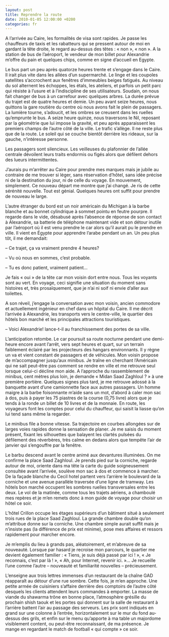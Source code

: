```yaml
---
layout: post
title: Reprendre la route
date: 2010-01-05 12:00:00 +0200
categories: fr
---
```

A l’arrivée au Caire, les formalités de visa sont rapides. Je passe les chauffeurs de taxis et les rabatteurs qui se pressent autour de moi en gardant la tête droite, le regard au-dessus des têtes : « non », « non ». A la station de bus de l’aéroport, le vendeur de mon billet pour Alexandrie m’offre du pain et quelques chips, comme en signe d’accueil en Egypte.

Le bus part un peu après quatorze heures trente et s’engage dans le Caire. Il irait plus vite dans les allées d’un supermarché. Le linge et les coupoles satellites s’accrochent aux fenêtres d’immeubles beiges fatigués. Au niveau du sol alternent les échoppes, les étals, les ateliers, et parfois un petit parc qui résiste à l’usure et à l’indiscipline de ses utilisateurs. Soudain, on nous fait changer de bus à un carrefour avec quelques arbres. La durée prévue du trajet est de quatre heures et demie. Un peu avant seize heures, nous quittons la gare routière du centre où nous avons fait le plein de passagers. La lumière tourne, s’adoucit, et les ombres se creusent dans les ruelles qu’emprunte le bus. A seize heure quinze, nous traversons le Nil, reposant par la géométrie que lui impose la gravité, et peu après apparaissent les premiers champs de l’autre côté de la ville. Le trafic s’allège. Il ne reste plus que de la route. Le soleil qui se couche bientôt derrière les rideaux, sur la gauche, n’intéresse personne.

Les passagers sont silencieux. Les veilleuses du plafonnier de l’allée centrale dévoilent leurs traits endormis ou figés alors que défilent dehors des lueurs intermittentes.

J’aurais pu m’arrêter au Caire pour prendre mes marques mais je jubile au contraire de me trouver si léger, sans réservation d’hôtel, sans idée précise ni de la destination du jour, ni de celle du voyage. En mouvement, simplement. Ce nouveau départ me montre que j’ai changé. Je ris de cette sérénité nouvelle. Tout est génial. Quelques heures ont suffit pour prendre de nouveau le large.

L’autre étranger du bord est un noir américain du Michigan à la barbe blanche et au bonnet cylindrique à sommet pointu en feutre pourpre. Il regarde dans le vide, désabusé après l’absence de réponse de son contact à Alexandrie, sa batterie de téléphone maintenant vide et son détour inutile par l’aéroport où il est venu prendre le car alors qu’il aurait pu le prendre en ville. Il vient en Égypte pour apprendre l’arabe pendant un an. Un peu plus tôt, il me demandait:

– Ce trajet, ça va vraiment prendre 4 heures?

– Vu où nous en sommes, c’est probable.

– Tu es donc patient, vraiment patient…

Je fais « oui » de la tête car mon voisin dort entre nous. Tous les voyants sont au vert. En voyage, ceci signifie une situation du moment sans histoires et, très prosaïquement, que je n’ai ni soif ni envie d’aller aux toilettes.

A son réveil, j’engage la conversation avec mon voisin, ancien commodore et actuellement ingénieur en chef dans un hôpital du Caire. Il me décrit l’arrivée à Alexandrie, les transports vers le centre-ville, le quartier des hôtels bon marché et les principales attractions touristiques.

– Voici Alexandrie! lance-t-il au franchissement des portes de sa ville.

L’anticipation retombe. Le car poursuit sa route nocturne pendant une demi-heure encore avant l’arrêt, vers sept heures et quart, sur un terrain faiblement éclairé par les projecteurs des hangars environnants. Il y règne un va et vient constant de passagers et de véhicules. Mon voisin propose de m’accompagner jusqu’aux minibus. Je traîne en cherchant l’Américain qui ne sait peut-être pas comment se rendre en ville et me retrouve seul lorsque celui-ci décline mon aide. A l’approche du rassemblement de minibus, cent mètres plus loin, je demande « Midan Saad Zaghloul ? » à une première portière. Quelques signes plus tard, je me retrouve adossé à la banquette avant d’une camionnette face aux autres passagers. Un homme maigre à la barbe foisonnante m’aide sans un mot, d’abord à caler mon sac à dos, puis à payer les 75 piastres de la course (0,75 livre) alors que je tends à la ronde un billet de 10 livres et de la monnaie. En route, les voyageurs font les comptes pour celui du chauffeur, qui saisit la liasse qu’on lui tend sans même la regarder.

Le minibus file a bonne vitesse. Sa trajectoire en courbes allongées sur de larges voies rapides donne la sensation de planer. Je me saisis du moment présent, fixant les silhouettes que balayent les clartés pulsées du défilement des réverbères, très calme en dedans alors que tempête l’air de janvier qui s’engouffre par la fenêtre.

Le barbu descend avant le centre animé aux devantures illuminées. On me confirme la place Saad Zaghloul. Je prends pied sur la corniche, regarde autour de moi, oriente dans ma tête la carte du guide soigneusement consultée avant l’arrivée, soulève mon sac à dos et commence à marcher. De la façade blanche du Cecil hotel partent vers l’arrière le boulevard de la corniche et une avenue parallèle traversée d’une ligne de tramway. Les hôtels bon marché occupent les sombres ruelles transversales entre les deux. Le vol de la matinée, comme tous les trajets aériens, a chamboulé mes repères et je m’en remets donc à mon guide de voyage pour choisir un hôtel ce soir.

L’hôtel Crillon occupe les étages supérieurs d’un bâtiment situé à seulement trois rues de la place Saad Zaghloul. La grande chambre double qu’on m’attribue donne sur la corniche. Une chambre simple aurait suffit mais je n’insiste pas (la différence de prix est minime), pose mes affaires et ressors rapidement pour marcher encore.

Je m’emplis du lieu à grands pas, aléatoirement, et m’abreuve de sa nouveauté. Lorsque par hasard je recroise mon parcours, le quartier me devient également familier : « Tiens, je suis déjà passé par ici ! », « Je reconnais, c’est par là ! », « Ah, pour Internet, revenir ici. »… Je recueille l’une comme l’autre – nouveauté et familiarité nouvelles – précieusement.

L’enseigne aux trois lettres immenses d’un restaurant de la chaîne GAD réapparaît au détour d’une rue sombre. Cette fois, je m’en approche. Une petite armée de cuisiniers s’affaire derrière des comptoirs de l’autre côté desquels les clients attendent leurs commandes à emporter. La masse de viande du shawarma trône en bonne place, l’atmosphère grésille du prochain shish taouk et les portes qui donnent sur la salle de restaurant à l’arrière battent l’air au passage des serveurs. Les prix sont indiqués en grand sur une colonne à l’entrée, horizontalement sur le mur du fond au-dessus des grils, et enfin sur le menu qu’apporte à ma table un majordome visiblement content, ou peut-être reconnaissant, de ma présence. Je mange en regardant le match de football « qui compte » ce soir.
